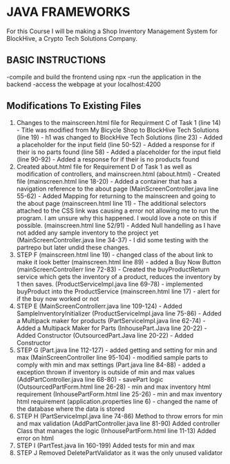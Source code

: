 # JAVA FRAMEWORKS
For this Course I will be making a Shop Inventory Management System for BlockHive, a Crypto Tech Solutions Company. 
## BASIC INSTRUCTIONS
-compile and build the frontend using npx
-run the application in the backend
-access the webpage at your localhost:4200

## Modifications To Existing Files
1. Changes to the mainscreen.html file for Requirment C of Task 1
(line 14) - Title was modified from My Bicycle Shop to BlockHive Tech Solutions
(line 19) - h1 was changed to BlockHive Tech Solutions
(line 23) - Added a placeholder for the input field
(line 50-52) - Added a response for if their is no parts found
(line 58) - Added a placeholder for the input field
(line 90-92) - Added a response for if their is no products found
2. Created about.html file for Requirement D of Task 1 as well as modification of controllers, and mainscreen.html
(about.html) - Created file
(mainscreen.html line 18-20) - Added a container that has a navigation reference to the about page
(MainScreenController.java line 55-62) - Added Mapping for returning to the mainscreen and going to the about page
(mainscreen.html line 11) - The additional selectors attached to the CSS link was causing a error not allowing me to run the program. I am unsure why this happened. I would love a note on this if possible.
(mainscreen.html line 52/91) - Added Null handelling as I have not added any sample inventory to the project yet
(MainScreenController.java line 34-37) - I did some testing with the partrepo but later undid these changes.
3. STEP F
(mainscreen.html line 19) - changed class of the about link to make it look better
(mainscreen.html line 89) - added a Buy Now Button
(mainScreenControllerr line 72-83) - Created the buyProductReturn service which gets the inventory of a product, reduces the inventory by 1 then saves.
(ProductServiceImpl.java line 69-78) - implemented buyProduct into the ProductService
(mainscreen.html line 17) - alert for if the buy now worked or not
4. STEP E
(MainScreenControllerr.java line 109-124) - Added SampleInventoryInitializer
(ProductServiceImpl.java line 75-86) - Added a Multipack maker for products
(PartServiceImpl.java line 62-74) - Added a Multipack Maker for Parts
(InhousePart.Java line 20-22) - Added Constructor
(OutsourcedPart.Java line 20-22) - Added Constructor
5. STEP G
(Part.java line 112-127) - added getting and setting for min and max
(MainScreenController line 95-104) - modified sample parts to comply with min and max settings
(Part.java line 84-88) - added a exception thrown if inventory is outside of min and max values
(AddPartController.java line 68-80) - savePart logic
(OutsourcedPartForm.html line 26-28) - min and max inventory html requirement
(InhousePartForm.html line 25-26) - min and max inventory html requirement
(application.properties line 6) - changed the name of the database where the data is stored
6. STEP H
(PartServiceImpl.java line 74-86) Method to throw errors for min and max validation
(AddPartController.java line 81-90) Added controller Class that manages the logic
(InhousePartForm.html line 11-13) Added error on html
7. STEP I
(PartTest.java lin 160-199) Added tests for min and max
8. STEP J
Removed DeletePartValidator as it was the only unused validator
